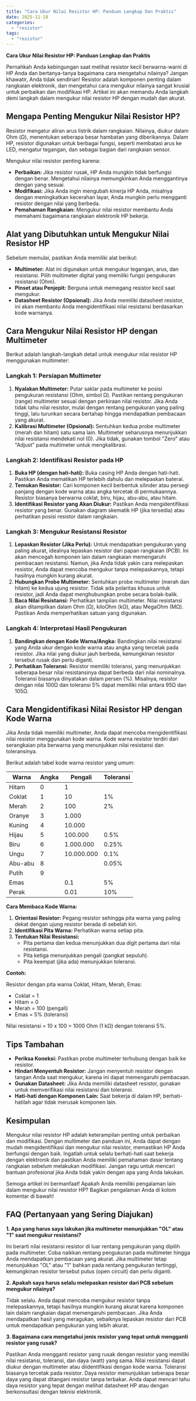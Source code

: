 ```yaml
---
title: "Cara Ukur Nilai Resistor HP: Panduan Lengkap Dan Praktis"
date: 2025-11-18
categories: 
  - "resistor"
tags: 
  - "resistor"
---
```


**Cara Ukur Nilai Resistor HP: Panduan Lengkap dan Praktis**

Pernahkah Anda kebingungan saat melihat resistor kecil berwarna-warni di HP Anda dan bertanya-tanya bagaimana cara mengetahui nilainya? Jangan khawatir, Anda tidak sendirian! Resistor adalah komponen penting dalam rangkaian elektronik, dan mengetahui cara mengukur nilainya sangat krusial untuk perbaikan dan modifikasi HP. Artikel ini akan memandu Anda langkah demi langkah dalam mengukur nilai resistor HP dengan mudah dan akurat.

## Mengapa Penting Mengukur Nilai Resistor HP?

Resistor mengatur aliran arus listrik dalam rangkaian. Nilainya, diukur dalam Ohm (Ω), menentukan seberapa besar hambatan yang diberikannya. Dalam HP, resistor digunakan untuk berbagai fungsi, seperti membatasi arus ke LED, mengatur tegangan, dan sebagai bagian dari rangkaian sensor.

Mengukur nilai resistor penting karena:

- **Perbaikan:** Jika resistor rusak, HP Anda mungkin tidak berfungsi dengan benar. Mengetahui nilainya memungkinkan Anda menggantinya dengan yang sesuai.
- **Modifikasi:** Jika Anda ingin mengubah kinerja HP Anda, misalnya dengan meningkatkan kecerahan layar, Anda mungkin perlu mengganti resistor dengan nilai yang berbeda.
- **Pemahaman Rangkaian:** Mengukur nilai resistor membantu Anda memahami bagaimana rangkaian elektronik HP bekerja.

## Alat yang Dibutuhkan untuk Mengukur Nilai Resistor HP

Sebelum memulai, pastikan Anda memiliki alat berikut:

- **Multimeter:** Alat ini digunakan untuk mengukur tegangan, arus, dan resistansi. Pilih multimeter digital yang memiliki fungsi pengukuran resistansi (Ohm).
- **Pinset atau Penjepit:** Berguna untuk memegang resistor kecil saat mengukur.
- **Datasheet Resistor (Opsional):** Jika Anda memiliki datasheet resistor, ini akan membantu Anda mengidentifikasi nilai resistansi berdasarkan kode warnanya.

## Cara Mengukur Nilai Resistor HP dengan Multimeter

Berikut adalah langkah-langkah detail untuk mengukur nilai resistor HP menggunakan multimeter:

### Langkah 1: Persiapan Multimeter

1. **Nyalakan Multimeter:** Putar saklar pada multimeter ke posisi pengukuran resistansi (Ohm, simbol Ω). Pastikan rentang pengukuran (range) multimeter sesuai dengan perkiraan nilai resistor. Jika Anda tidak tahu nilai resistor, mulai dengan rentang pengukuran yang paling tinggi, lalu turunkan secara bertahap hingga mendapatkan pembacaan yang akurat.
2. **Kalibrasi Multimeter (Opsional):** Sentuhkan kedua probe multimeter (merah dan hitam) satu sama lain. Multimeter seharusnya menunjukkan nilai resistansi mendekati nol (0). Jika tidak, gunakan tombol "Zero" atau "Adjust" pada multimeter untuk mengkalibrasi.

### Langkah 2: Identifikasi Resistor pada HP

1. **Buka HP (dengan hati-hati):** Buka casing HP Anda dengan hati-hati. Pastikan Anda mematikan HP terlebih dahulu dan melepaskan baterai.
2. **Temukan Resistor:** Cari komponen kecil berbentuk silinder atau persegi panjang dengan kode warna atau angka tercetak di permukaannya. Resistor biasanya berwarna coklat, biru, hijau, abu-abu, atau hitam.
3. **Identifikasi Resistor yang Akan Diukur:** Pastikan Anda mengidentifikasi resistor yang benar. Gunakan diagram skematik HP (jika tersedia) atau perhatikan posisi resistor dalam rangkaian.

### Langkah 3: Mengukur Resistansi Resistor

1. **Lepaskan Resistor (Jika Perlu):** Untuk mendapatkan pengukuran yang paling akurat, idealnya lepaskan resistor dari papan rangkaian (PCB). Ini akan mencegah komponen lain dalam rangkaian memengaruhi pembacaan resistansi. Namun, jika Anda tidak yakin cara melepaskan resistor, Anda dapat mencoba mengukur tanpa melepaskannya, tetapi hasilnya mungkin kurang akurat.
2. **Hubungkan Probe Multimeter:** Sentuhkan probe multimeter (merah dan hitam) ke kedua ujung resistor. Tidak ada polaritas khusus untuk resistor, jadi Anda dapat menghubungkan probe secara bolak-balik.
3. **Baca Nilai Resistansi:** Perhatikan tampilan multimeter. Nilai resistansi akan ditampilkan dalam Ohm (Ω), kiloOhm (kΩ), atau MegaOhm (MΩ). Pastikan Anda memperhatikan satuan yang digunakan.

### Langkah 4: Interpretasi Hasil Pengukuran

1. **Bandingkan dengan Kode Warna/Angka:** Bandingkan nilai resistansi yang Anda ukur dengan kode warna atau angka yang tercetak pada resistor. Jika nilai yang diukur jauh berbeda, kemungkinan resistor tersebut rusak dan perlu diganti.
2. **Perhatikan Toleransi:** Resistor memiliki toleransi, yang menunjukkan seberapa besar nilai resistansinya dapat berbeda dari nilai nominalnya. Toleransi biasanya dinyatakan dalam persen (%). Misalnya, resistor dengan nilai 100Ω dan toleransi 5% dapat memiliki nilai antara 95Ω dan 105Ω.

## Cara Mengidentifikasi Nilai Resistor HP dengan Kode Warna

Jika Anda tidak memiliki multimeter, Anda dapat mencoba mengidentifikasi nilai resistor menggunakan kode warna. Kode warna resistor terdiri dari serangkaian pita berwarna yang menunjukkan nilai resistansi dan toleransinya.

Berikut adalah tabel kode warna resistor yang umum:

| Warna | Angka | Pengali | Toleransi |
| --- | --- | --- | --- |
| Hitam | 0 | 1 |  |
| Coklat | 1 | 10 | 1% |
| Merah | 2 | 100 | 2% |
| Oranye | 3 | 1.000 |  |
| Kuning | 4 | 10.000 |  |
| Hijau | 5 | 100.000 | 0.5% |
| Biru | 6 | 1.000.000 | 0.25% |
| Ungu | 7 | 10.000.000 | 0.1% |
| Abu-abu | 8 |  | 0.05% |
| Putih | 9 |  |  |
| Emas |  | 0.1 | 5% |
| Perak |  | 0.01 | 10% |

**Cara Membaca Kode Warna:**

1. **Orientasi Resistor:** Pegang resistor sehingga pita warna yang paling dekat dengan ujung resistor berada di sebelah kiri.
2. **Identifikasi Pita Warna:** Perhatikan warna setiap pita.
3. **Tentukan Nilai Resistansi:**
    - Pita pertama dan kedua menunjukkan dua digit pertama dari nilai resistansi.
    - Pita ketiga menunjukkan pengali (pangkat sepuluh).
    - Pita keempat (jika ada) menunjukkan toleransi.

**Contoh:**

Resistor dengan pita warna Coklat, Hitam, Merah, Emas:

- Coklat = 1
- Hitam = 0
- Merah = 100 (pengali)
- Emas = 5% (toleransi)

Nilai resistansi = 10 x 100 = 1000 Ohm (1 kΩ) dengan toleransi 5%.

## Tips Tambahan

- **Periksa Koneksi:** Pastikan probe multimeter terhubung dengan baik ke resistor.
- **Hindari Menyentuh Resistor:** Jangan menyentuh resistor dengan tangan Anda saat mengukur, karena ini dapat memengaruhi pembacaan.
- **Gunakan Datasheet:** Jika Anda memiliki datasheet resistor, gunakan untuk memverifikasi nilai resistansi dan toleransi.
- **Hati-hati dengan Komponen Lain:** Saat bekerja di dalam HP, berhati-hatilah agar tidak merusak komponen lain.

## Kesimpulan

Mengukur nilai resistor HP adalah keterampilan penting untuk perbaikan dan modifikasi. Dengan multimeter dan panduan ini, Anda dapat dengan mudah mengidentifikasi dan mengukur nilai resistor, memastikan HP Anda berfungsi dengan baik. Ingatlah untuk selalu berhati-hati saat bekerja dengan elektronik dan pastikan Anda memiliki pemahaman dasar tentang rangkaian sebelum melakukan modifikasi. Jangan ragu untuk mencari bantuan profesional jika Anda tidak yakin dengan apa yang Anda lakukan.

Semoga artikel ini bermanfaat! Apakah Anda memiliki pengalaman lain dalam mengukur nilai resistor HP? Bagikan pengalaman Anda di kolom komentar di bawah!

## FAQ (Pertanyaan yang Sering Diajukan)

**1\. Apa yang harus saya lakukan jika multimeter menunjukkan "OL" atau "1" saat mengukur resistansi?**

Ini berarti nilai resistansi resistor di luar rentang pengukuran yang dipilih pada multimeter. Coba naikkan rentang pengukuran pada multimeter hingga Anda mendapatkan pembacaan yang akurat. Jika multimeter tetap menunjukkan "OL" atau "1" bahkan pada rentang pengukuran tertinggi, kemungkinan resistor tersebut putus (open circuit) dan perlu diganti.

**2\. Apakah saya harus selalu melepaskan resistor dari PCB sebelum mengukur nilainya?**

Tidak selalu. Anda dapat mencoba mengukur resistor tanpa melepaskannya, tetapi hasilnya mungkin kurang akurat karena komponen lain dalam rangkaian dapat memengaruhi pembacaan. Jika Anda mendapatkan hasil yang meragukan, sebaiknya lepaskan resistor dari PCB untuk mendapatkan pengukuran yang lebih akurat.

**3\. Bagaimana cara mengetahui jenis resistor yang tepat untuk mengganti resistor yang rusak?**

Pastikan Anda mengganti resistor yang rusak dengan resistor yang memiliki nilai resistansi, toleransi, dan daya (watt) yang sama. Nilai resistansi dapat diukur dengan multimeter atau diidentifikasi dengan kode warna. Toleransi biasanya tercetak pada resistor. Daya resistor menunjukkan seberapa besar daya yang dapat ditangani resistor tanpa terbakar. Anda dapat mencari tahu daya resistor yang tepat dengan melihat datasheet HP atau dengan berkonsultasi dengan teknisi elektronik.
